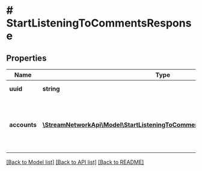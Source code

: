 # # StartListeningToCommentsResponse

## Properties

Name | Type | Description | Notes
------------ | ------------- | ------------- | -------------
**uuid** | **string** | The live stream uuid |
**accounts** | [**\StreamNetworkApi\Model\StartListeningToCommentsAccountDetailsResponse[]**](StartListeningToCommentsAccountDetailsResponse.md) | An list of responses for each account, with the stream details |

[[Back to Model list]](../../README.md#models) [[Back to API list]](../../README.md#endpoints) [[Back to README]](../../README.md)
